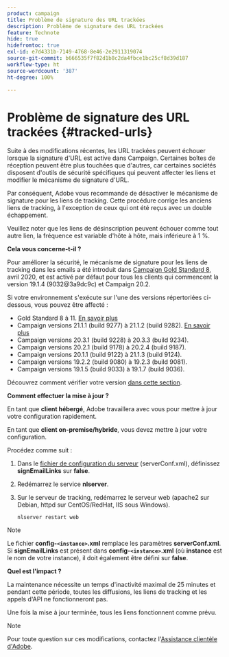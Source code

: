 ```yaml
---
product: campaign
title: Problème de signature des URL trackées
description: Problème de signature des URL trackées
feature: Technote
hide: true
hidefromtoc: true
exl-id: e7d4331b-7149-4768-8e46-2e2911319074
source-git-commit: b666535f7f82d1b8c2da4fbce1bc25cf8d39d187
workflow-type: ht
source-wordcount: '387'
ht-degree: 100%

---
```


# Problème de signature des URL trackées {#tracked-urls}



Suite à des modifications récentes, les URL trackées peuvent échouer lorsque la signature d&#39;URL est active dans Campaign. Certaines boîtes de réception peuvent être plus touchées que d&#39;autres, car certaines sociétés disposent d&#39;outils de sécurité spécifiques qui peuvent affecter les liens et modifier le mécanisme de signature d&#39;URL.

Par conséquent, Adobe vous recommande de désactiver le mécanisme de signature pour les liens de tracking. Cette procédure corrige les anciens liens de tracking, à l&#39;exception de ceux qui ont été reçus avec un double échappement.

Veuillez noter que les liens de désinscription peuvent échouer comme tout autre lien, la fréquence est variable d&#39;hôte à hôte, mais inférieure à 1 %.

**Cela vous concerne-t-il ?**

Pour améliorer la sécurité, le mécanisme de signature pour les liens de tracking dans les emails a été introduit dans [Campaign Gold Standard 8](../../rn/using/gold-standard.md#gs8), avril 2020, et est activé par défaut pour tous les clients qui commencent la version 19.1.4 (9032@3a9dc9c) et Campaign 20.2.

Si votre environnement s&#39;exécute sur l&#39;une des versions répertoriées ci-dessous, vous pouvez être affecté :

* Gold Standard 8 à 11. [En savoir plus](../../rn/using/gold-standard.md#gs-8)
* Campaign versions 21.1.1 (build 9277) à 21.1.2 (build 9282). [En savoir plus](../../rn/using/latest-release.md)
* Campaign versions 20.3.1 (build 9228) à 20.3.3 (build 9234).
* Campaign versions 20.2.1 (build 9178) à 20.2.4 (build 9187).
* Campaign versions 20.1.1 (build 9122) à 21.1.3 (build 9124).
* Campaign versions 19.2.2 (build 9080) à 19.2.3 (build 9081).
* Campaign versions 19.1.5 (build 9033) à 19.1.7 (build 9036).


Découvrez comment vérifier votre version [dans cette section](../../platform/using/launching-adobe-campaign.md#getting-your-campaign-version).

**Comment effectuer la mise à jour ?**

En tant que **client hébergé**, Adobe travaillera avec vous pour mettre à jour votre configuration rapidement.

En tant que **client on-premise/hybride**, vous devez mettre à jour votre configuration.

Procédez comme suit :

1. Dans le [fichier de configuration du serveur](../../installation/using/the-server-configuration-file.md) (serverConf.xml), définissez **signEmailLinks** sur **false**.
1. Redémarrez le service **nlserver**.
1. Sur le serveur de tracking, redémarrez le serveur web (apache2 sur Debian, httpd sur CentOS/RedHat, IIS sous Windows).

   ```
   nlserver restart web
   ```

>[!NOTE]
>
>Le fichier **config-`<instance>`.xml** remplace les paramètres **serverConf.xml**. Si **signEmailLinks** est présent dans **config-`<instance>`.xml** (où **instance** est le nom de votre instance), il doit également être défini sur **false**.
>

**Quel est l&#39;impact ?**

La maintenance nécessite un temps d&#39;inactivité maximal de 25 minutes et pendant cette période, toutes les diffusions, les liens de tracking et les appels d&#39;API ne fonctionneront pas.

Une fois la mise à jour terminée, tous les liens fonctionnent comme prévu.

>[!NOTE]
>
>Pour toute question sur ces modifications, contactez l&#39;[Assistance clientèle d&#39;Adobe](https://helpx.adobe.com/fr/enterprise/admin-guide.html/enterprise/using/support-for-experience-cloud.ug.html).
>
